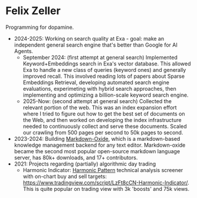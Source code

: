 # Felix Zeller

Programming for dopamine.

- 2024-2025: Working on search quality at Exa - goal: make an independent general search engine that's better than Google for AI Agents.
  - September 2024: (first attempt at general search) Implemented Keyword+Embeddings search in Exa's vector database. This allowed Exa to handle a new class of queries (keyword ones) and generally improved recall. This involved reading lots of papers about Sparse Embeddings Retrieval, developing automated search engine evaluations, experimeting with hybrid search approaches, then implementing and optimizing a billion-scale keyword search engine.
  - 2025-Now: (second attempt at general search) Collected the relevant portion of the web. This was an index expansion effort where I tried to figure out how to get the best set of documents on the Web, and then worked on developing the index infrastructure needed to continuously collect and serve these documents. Scaled our crawling from 500 pages per second to 50k pages to second.
- 2023-2024: Building [Markdown-Oxide](https://github.com/Feel-ix-343/markdown-oxide), which is a markdown-based knowledge management backend for any text editor. Markdown-oxide became the second most popular open-source markdown language server, has 80k+ downloads, and 17+ contributors.
- 2021: Projects regarding (partially) algorithmic day trading
  - Harmonic Indicator: [Harmonic Pattern](https://www.investopedia.com/articles/forex/11/harmonic-patterns-in-the-currency-markets.asp) technical analysis screener with on-chart buy and sell targets: https://www.tradingview.com/script/LzFt8cCN-Harmonic-Indicator/. This is quite popular on trading view with 3k 'boosts' and 75k views.


